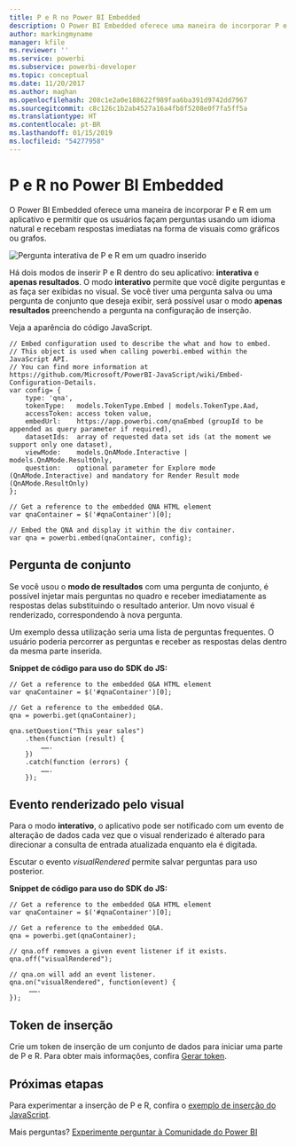 ```yaml
---
title: P e R no Power BI Embedded
description: O Power BI Embedded oferece uma maneira de incorporar P e R em um aplicativo e permitir que os usuários façam perguntas usando um idioma natural.
author: markingmyname
manager: kfile
ms.reviewer: ''
ms.service: powerbi
ms.subservice: powerbi-developer
ms.topic: conceptual
ms.date: 11/20/2017
ms.author: maghan
ms.openlocfilehash: 208c1e2a0e188622f989faa6ba391d9742dd7967
ms.sourcegitcommit: c8c126c1b2ab4527a16a4fb8f5208e0f7fa5ff5a
ms.translationtype: HT
ms.contentlocale: pt-BR
ms.lasthandoff: 01/15/2019
ms.locfileid: "54277958"
---
```

# <a name="qa-in-power-bi-embedded"></a>P e R no Power BI Embedded
O Power BI Embedded oferece uma maneira de incorporar P e R em um aplicativo e permitir que os usuários façam perguntas usando um idioma natural e recebam respostas imediatas na forma de visuais como gráficos ou grafos.

![Pergunta interativa de P e R em um quadro inserido](media/qanda/embedded-qanda.gif)

Há dois modos de inserir P e R dentro do seu aplicativo: **interativa** e **apenas resultados**. O modo **interativo** permite que você digite perguntas e as faça ser exibidas no visual. Se você tiver uma pergunta salva ou uma pergunta de conjunto que deseja exibir, será possível usar o modo **apenas resultados** preenchendo a pergunta na configuração de inserção.

Veja a aparência do código JavaScript.

```
// Embed configuration used to describe the what and how to embed.
// This object is used when calling powerbi.embed within the JavaScript API.
// You can find more information at https://github.com/Microsoft/PowerBI-JavaScript/wiki/Embed-Configuration-Details.
var config= {
    type: 'qna',
    tokenType:   models.TokenType.Embed | models.TokenType.Aad,
    accessToken: access token value,
    embedUrl:    https://app.powerbi.com/qnaEmbed (groupId to be appended as query parameter if required),
    datasetIds:  array of requested data set ids (at the moment we support only one dataset),
    viewMode:    models.QnAMode.Interactive | models.QnAMode.ResultOnly,
    question:    optional parameter for Explore mode (QnAMode.Interactive) and mandatory for Render Result mode (QnAMode.ResultOnly)
};

// Get a reference to the embedded QNA HTML element
var qnaContainer = $('#qnaContainer')[0];

// Embed the QNA and display it within the div container.
var qna = powerbi.embed(qnaContainer, config);
```

## <a name="set-question"></a>Pergunta de conjunto
Se você usou o **modo de resultados** com uma pergunta de conjunto, é possível injetar mais perguntas no quadro e receber imediatamente as respostas delas substituindo o resultado anterior. Um novo visual é renderizado, correspondendo à nova pergunta.

Um exemplo dessa utilização seria uma lista de perguntas frequentes. O usuário poderia percorrer as perguntas e receber as respostas delas dentro da mesma parte inserida.

**Snippet de código para uso do SDK do JS:**  

```        
// Get a reference to the embedded Q&A HTML element
var qnaContainer = $('#qnaContainer')[0];

// Get a reference to the embedded Q&A.
qna = powerbi.get(qnaContainer);

qna.setQuestion("This year sales")
    .then(function (result) {
        …….
    })
    .catch(function (errors) {
        …….
    });
```

## <a name="visual-rendered-event"></a>Evento renderizado pelo visual
Para o modo **interativo**, o aplicativo pode ser notificado com um evento de alteração de dados cada vez que o visual renderizado é alterado para direcionar a consulta de entrada atualizada enquanto ela é digitada.

Escutar o evento *visualRendered* permite salvar perguntas para uso posterior. 

**Snippet de código para uso do SDK do JS:**  

```
// Get a reference to the embedded Q&A HTML element
var qnaContainer = $('#qnaContainer')[0];

// Get a reference to the embedded Q&A.
qna = powerbi.get(qnaContainer);

// qna.off removes a given event listener if it exists.
qna.off("visualRendered");

// qna.on will add an event listener.
qna.on("visualRendered", function(event) {
     …….
});
```

## <a name="embed-token"></a>Token de inserção
Crie um token de inserção de um conjunto de dados para iniciar uma parte de P e R. Para obter mais informações, confira [Gerar token](https://docs.microsoft.com/rest/api/power-bi/embedtoken).

## <a name="next-steps"></a>Próximas etapas
Para experimentar a inserção de P e R, confira o [exemplo de inserção do JavaScript](https://microsoft.github.io/PowerBI-JavaScript/demo/).

Mais perguntas? [Experimente perguntar à Comunidade do Power BI](http://community.powerbi.com/)


